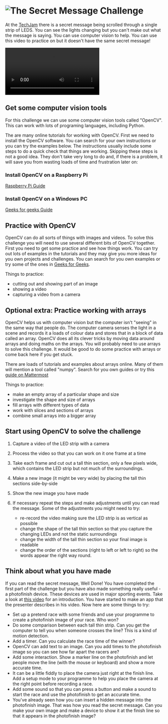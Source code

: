 # ![The Secret Message Challenge](photfin.jpg)

At the [TechJam](https://techjam.softwarecornwall.org/) there is a secret message being scrolled through a single strip of LEDS. You can see the lights changing but you can't make out what the message is saying. You can use computer vision to help. You can use this video to practice on but it doesn't have the same secret message!

![test message](IMG_6230.mp4)

## Get some computer vision tools

For this challenge we can use some computer vision tools called "OpenCV". This can work with lots of programing languages, including Python.

The are many online tutorials for working with OpenCV. First we need to install the OpenCV software. You can search for your own instructions or you can try the examples below. The instructions usually include some steps to do a quick check that things are working. Skipping these steps is not a good idea. They don't take very long to do and, if there is a problem, it will save you from wasting loads of time and frustration later on:

### Install OpenCV on a Raspberry Pi

[Raspberry Pi Guide](https://raspberrypi-guide.github.io/programming/install-opencv)

### Install OpenCV on a Windows PC

[Geeks for geeks Guide](https://www.geeksforgeeks.org/how-to-install-opencv-for-python-in-windows/)

## Practice with OpenCV

OpenCV can do all sorts of things with images and videos. To solve this challenge you will need to use several different bits of OpenCV together. First you need to get some practice and see how things work. You can try out lots of examples in the tutorials and they may give you more ideas for you own projects and challenges. You can search for you own examples or try some of the ones in [Geeks for Geeks](https://www.geeksforgeeks.org/opencv-python-tutorial/?ref=lbp).

Things to practice:

- cutting out and showing part of an image
- showing a video
- capturing a video from a camera

## Optional extra: Practice working with arrays

OpenCV helps us with computer vision but the computer isn't "seeing" in the same way that people do. The computer camera senses the light in a scene and records it a loads of colour data and stores that in a block of data called an array. OpenCV does all its clever tricks by moving data around arrays and doing maths on the arrays. You will probably need to use arrays to solve this challenge. It would be good to do some practice with arrays or come back here if you get stuck.

There are loads of tutorials and examples about arrays online. Many of them will mention a tool called "numpy". Search for you own guides or try this [guide on Mattermost](https://mattermost.com/blog/beginners-guide-to-numpy/)

Things to practice:
- make an empty array of a particular shape and size
- investigate the shape and size of arrays
- fill arrays with different types of data
- work with slices and sections of arrays
- combine small arrays into a bigger array

## Start using OpenCV to solve the challenge

1. Capture a video of the LED strip with a camera
2. Process the video so that you can work on it one frame at a time
3. Take each frame and cut out a tall thin section, only a few pixels wide, which contains the LED strip but not much of the surroundings.
4. Make a new image (it might be very wide) by placing the tall thin sections side-by-side
5. Show the new image you have made
6. If necessary repeat the steps and make adjustments until you can read the message. Some of the adjustments you might need to try:

    - re-record the video making sure the LED strip is as vertical as possible
    - change the shape of the tall thin section so that you capture the changing LEDs and not the static surroundings
    - change the width of the tall thin section so your final image is readable
    - change the order of the sections (right to left or left to right) so the words appear the right way round.

## Think about what you have made

If you can read the secret message, Well Done! You have completed the first part of the challenge but you have also made something really useful - a photofinish device. These devices are used in major sporting events. Take a look at [this video](https://www.youtube.com/watch?v=QGNgINohags) for an introduction. You have started to make an app that the presenter describes in his video. Now here are some things to try:

- Set up a pretend race with some friends and use your programme to create a photofinish image of your race. Who won?
- Do some comparison between each tall thin strip. Can you get the computer to tell you when someone crosses the line? This is a kind of motion detection.
- Add a timer. Can you calculate the race time of the winner?
- OpenCV can add text to an image. Can you add times to the photofinish image so you can see how far apart the racers are?
- Add some interaction. Show a marker line on the photofinish and let people move the line (with the mouse or keyboard) and show a more accurate time.
- It can be a little fiddly to place the camera just right at the finish line. Add a setup mode to your programme to help you place the camera at the right point before recording a race.
- Add some sound so that you can press a button and make a sound to start the race and use the photofinish to get an accurate time.
- You've already seen how you can insert a hidden message into the photofinish image. That was how you read the secret message. Can you make your own image and make a device to show it at the finish line so that it appears in the photofinish image?

